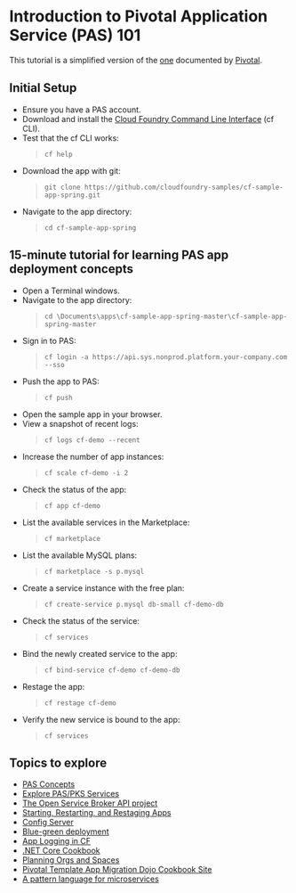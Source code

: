 # Introduction to Pivotal Application Service (PAS) 101

This tutorial is a simplified version of the [one](https://tanzu.vmware.com/tutorials/getting-started/introduction) documented by [Pivotal](https://tanzu.vmware.com/).

## Initial Setup
- Ensure you have a PAS account.
- Download and install the [Cloud Foundry Command Line Interface](https://github.com/cloudfoundry/cli#installers-and-compressed-binaries) (cf CLI).
- Test that the cf CLI works:
  > `cf help`
- Download the app with git:
  > `git clone https://github.com/cloudfoundry-samples/cf-sample-app-spring.git`
- Navigate to the app directory:
  > `cd cf-sample-app-spring`
  
## 15-minute tutorial for learning PAS app deployment concepts
- Open a Terminal windows.
- Navigate to the app directory:
  > `cd \Documents\apps\cf-sample-app-spring-master\cf-sample-app-spring-master`
- Sign in to PAS:
  > `cf login -a https://api.sys.nonprod.platform.your-company.com --sso`
- Push the app to PAS:
  > `cf push`
- Open the sample app in your browser.
- View a snapshot of recent logs:
  > `cf logs cf-demo --recent`
- Increase the number of app instances:
  > `cf scale cf-demo -i 2`
- Check the status of the app:
  > `cf app cf-demo`
- List the available services in the Marketplace:
  > `cf marketplace`
- List the available MySQL plans:
  > `cf marketplace -s p.mysql`
- Create a service instance with the free plan:
  > `cf create-service p.mysql db-small cf-demo-db`
- Check the status of the service:
  > `cf services`
- Bind the newly created service to the app:
  > `cf bind-service cf-demo cf-demo-db`
- Restage the app:
  > `cf restage cf-demo`
- Verify the new service is bound to the app:
  > `cf services`

## Topics to explore
- [PAS Concepts](https://docs.pivotal.io/platform/application-service/2-9/concepts/index.html)
- [Explore PAS/PKS Services](https://network.pivotal.io/)
- [The Open Service Broker API project](https://www.openservicebrokerapi.org/)
- [Starting, Restarting, and Restaging Apps](https://docs.run.pivotal.io/devguide/deploy-apps/start-restart-restage.html)
- [Config Server](https://docs.run.pivotal.io/spring-cloud-services/config-server/index.html)
- [Blue-green deployment](https://docs.pivotal.io/platform/application-service/2-9/devguide/deploy-apps/blue-green.html)
- [App Logging in CF](https://docs.cloudfoundry.org/devguide/deploy-apps/streaming-logs.html)
- [.NET Core Cookbook](https://dotnet-cookbook.cfapps.io/core/)
- [Planning Orgs and Spaces](https://docs.cloudfoundry.org/concepts/orgs-and-spaces.html)
- [Pivotal Template App Migration Dojo Cookbook Site](https://github.com/vmwarepivotallabs/modernization-cookbook-template)
- [A pattern language for microservices](https://microservices.io/patterns/index.html)
